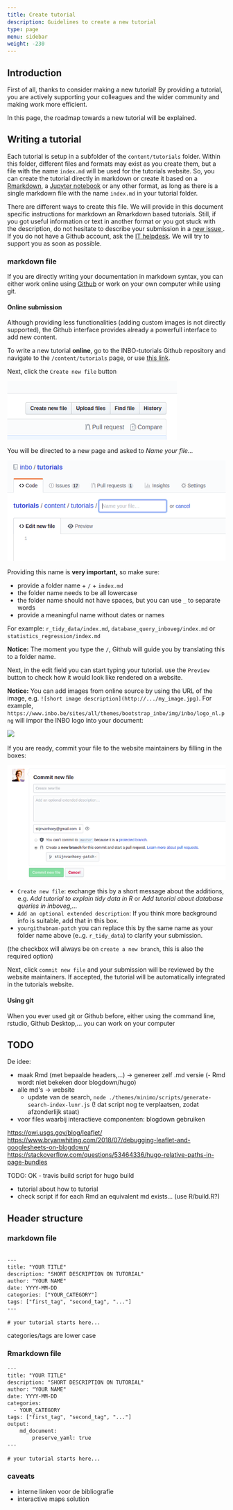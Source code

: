 ```yaml
---
title: Create tutorial
description: Guidelines to create a new tutorial
type: page
menu: sidebar
weight: -230
---
```


## Introduction

First of all, thanks to consider making a new tutorial! By providing a tutorial, you are actively supporting your colleagues and the wider community and making work more efficient. 

In this page, the roadmap towards a new tutorial will be explained.

## Writing a tutorial

Each tutorial is setup in a subfolder of the `content/tutorials` folder. Within this folder, different files and formats may exist as you create them, but a file with the name `index.md` will be used for the tutorials website. So, you can create the tutorial directly in markdown or create it based on a [Rmarkdown](https://rmarkdown.rstudio.com/), a [Jupyter notebook](https://jupyter.org/) or any other format, as long as there is a single markdown file with the name `index.md` in your tutorial folder. 

There are different ways to create this file. We will provide in this document specific instructions for markdown an Rmarkdown based tutorials. Still, if you got useful information or text in another format or you got stuck with the description, do not hesitate to describe your submission in a [new issue ](https://github.com/inbo/tutorials/issues/new). If you do not have a Github account, ask the [IT helpdesk](mailto:ict.helpdesk@inbo.be). We will try to support you as soon as possible. 

### markdown file

If you are directly writing your documentation in markdown syntax, you can either work online using [Github](https://github.com/inbo/tutorials) or work on your own computer while using git. 

#### Online submission

Although providing less functionalities (adding custom images is not directly supported), the Github interface provides already a powerfull interface to add new content. 

To write a new tutorial **online**, go to the INBO-tutorials Github repository and navigate to the `/content/tutorials` page, or use [this link](https://github.com/inbo/tutorials/tree/master/content/tutorials). 

Next, click the `Create new file` button

![](images/new_file.png)

You will be directed to a new page and asked to _Name your file..._ 

![](images/folder_file_name.png)

Providing this name is **very important,** so make sure:

- provide a folder name  + `/` + `index.md`
- the folder name needs to be all lowercase 
- the folder name should not have spaces, but you can use `_` to separate words
- provide a meaningful name without dates or names

For example: `r_tidy_data/index.md`, `database_query_inboveg/index.md` or `statistics_regression/index.md`

**Notice:** The moment you type the `/`, Github will guide you by translating this to a folder name. 

Next, in the edit field you can start typing your tutorial. use the `Preview` button to check how it would look like rendered on a website.

**Notice:** You can add images from online source by using the URL of the image, e.g. `![short image description](http://.../my_image.jpg)`. For example, `https://www.inbo.be/sites/all/themes/bootstrap_inbo/img/inbo/logo_nl.png` will impor the INBO logo into your document:

![](https://www.inbo.be/sites/all/themes/bootstrap_inbo/img/inbo/logo_nl.png)

If you are ready, commit your file to the website maintainers by filling in the boxes:

![](images/propose_file.png)

* `Create new file`: exchange this by a short message about the additions, e.g. _Add tutorial to explain tidy data in R_ or _Add tutorial about database queries in inboveg,..._
* `Add an optional extended description`: If you think more background info is suitable, add that in this box.
* `yourgithubnam-patch` you can replace this by the same name as your folder name above (e..g. `r_tidy_data`) to clarify your submission. 

(the checkbox will always be on `create a new branch`, this is also the required option)

Next, click `commit new file` and your submission will be reviewed by the website maintainers. If accepted, the tutorial will be automatically integrated in the tutorials website.

#### Using git

When you ever used git or Github before, either using the command line, rstudio, Github Desktop,... you can work on your computer


## TODO

De idee:

- maak Rmd (met bepaalde headers,...) -> genereer zelf .md versie
(- Rmd wordt niet bekeken door blogdown/hugo)
- alle md's -> website
  + update van de search, `node ./themes/minimo/scripts/generate-search-index-lunr.js`
  (! dat script nog te verplaatsen, zodat afzonderlijk staat)
- voor files waarbij interactieve componenten: blogdown gebruiken

https://owi.usgs.gov/blog/leaflet/
https://www.bryanwhiting.com/2018/07/debugging-leaflet-and-googlesheets-on-blogdown/
https://stackoverflow.com/questions/53464336/hugo-relative-paths-in-page-bundles

 TODO:
 OK - travis build script for hugo build 
 - tutorial about how to tutorial
 - check script if for each Rmd an equivalent md exists... (use R/build.R?)

## Header structure


### markdown file

```

---
title: "YOUR TITLE"
description: "SHORT DESCRIPTION ON TUTORIAL"
author: "YOUR NAME"
date: YYYY-MM-DD
categories: ["YOUR_CATEGORY"]
tags: ["first_tag", "second_tag", "..."]
---

# your tutorial starts here...
```
categories/tags are lower case

### Rmarkdown file


```
---
title: "YOUR TITLE"
description: "SHORT DESCRIPTION ON TUTORIAL"
author: "YOUR NAME"
date: YYYY-MM-DD
categories:
  - YOUR_CATEGORY
tags: ["first_tag", "second_tag", "..."]
output: 
    md_document:
        preserve_yaml: true
---

# your tutorial starts here...
```

### caveats
 - interne linken voor de bibliografie
 - interactive maps solution
